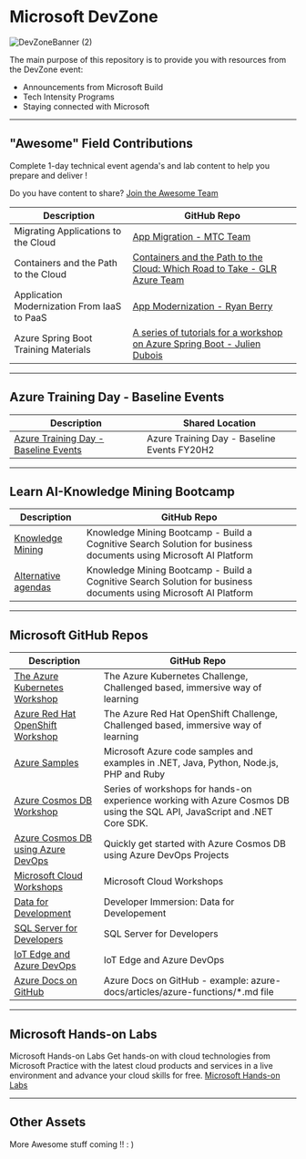# Microsoft DevZone
![DevZoneBanner (2)](https://user-images.githubusercontent.com/107423518/173961577-86c33bbf-baa7-4a50-9093-38bba24712cb.png)

The main purpose of this repository is to provide you with resources from the DevZone event:
- Announcements from Microsoft Build
- Tech Intensity Programs
- Staying connected with Microsoft




<!--

    | Header 1 | Header 2 |
    | ----| ---|
    |Loooooooooooooong item 1 | looooooooooong item 2 | 

    [Contact Us](mailto:usdev@microsoft.com)


- [Microsoft Azure Training Days :](#microsoft-azure-training-days)
  - ["Awesome" Field Contributions](#%22awesome%22-field-contributions)
  - [Azure Training Day - Baseline Events](#azure-training-day---baseline-events)
  - [| Azure Training Day - Baseline Events | Azure Training Day - Baseline Events FY20H2 |](#azure-training-day---baseline-events--azure-training-day---baseline-events-fy20h2)
  - [Learn AI-Knowledge Mining Bootcamp](#learn-ai-knowledge-mining-bootcamp)
  - [Microsoft GitHub Repos](#microsoft-github-repos)
  - [Microsoft Hands-on Labs](#microsoft-hands-on-labs)
  - [Other Assets](#other-assets)

---

-->
---
## "Awesome" Field Contributions
Complete 1-day technical event agenda's and lab content to help you prepare and deliver !

Do you have content to share? [Join the Awesome Team](mailto:usdev@microsoft.com)

| Description | GitHub Repo |
| --- | --- |
| Migrating Applications to the Cloud| [App Migration - MTC Team](https://github.com/chadgms/2019AzureMigrateYourApps)|
|Containers and the Path to the Cloud | [Containers and the Path to the Cloud: Which Road to Take - GLR Azure Team](https://github.com/GLRAzure/containers-path-to-cloud)|
| Application Modernization From IaaS to PaaS| [App Modernization - Ryan Berry](https://github.com/RyanTBerry/RyBerryPublic/tree/master/AppModernization)|
| Azure Spring Boot Training Materials | [A series of tutorials for a workshop on Azure Spring Boot - Julien Dubois](https://github.com/microsoft/azure-spring-cloud-training)|


---

## Azure Training Day - Baseline Events 

| Description | Shared Location |
| --- | --- | 
| [Azure Training Day - Baseline Events](https://microsoft.sharepoint.com/sites/Events/SitePages/Baseline.aspx) | Azure Training Day - Baseline Events  FY20H2 |
---

## Learn AI-Knowledge Mining Bootcamp

| Description | GitHub Repo |
| --- | --- | 
| [Knowledge Mining](https://azure.github.io/LearnAI-KnowledgeMiningBootcamp/) | Knowledge Mining Bootcamp - Build a Cognitive Search Solution for business documents using Microsoft AI Platform |
| [Alternative agendas](https://azure.github.io/LearnAI-KnowledgeMiningBootcamp/)  | Knowledge Mining Bootcamp - Build a Cognitive Search Solution for business documents using Microsoft AI Platform |

---

## Microsoft GitHub Repos

| Description | GitHub Repo |
| --- | --- | 
| [The Azure Kubernetes Workshop](https://aksworkshop.io/) | The Azure Kubernetes Challenge, Challenged based, immersive way of learning  |
| [Azure Red Hat OpenShift Workshop](https://aroworkshop.io/) | The Azure Red Hat OpenShift Challenge, Challenged based, immersive way of learning  |
| [Azure Samples](https://github.com/azure-samples) | Microsoft Azure code samples and examples in .NET, Java, Python, Node.js, PHP and Ruby |
| [Azure Cosmos DB Workshop](https://cosmosdb.github.io/labs/)  | Series of workshops for hands-on experience working with Azure Cosmos DB using the SQL API, JavaScript and .NET Core SDK. |
| [Azure Cosmos DB using Azure DevOps](https://github.com/CosmosDB/labs/blob/master/devops/devops.md)  | Quickly get started with Azure Cosmos DB using Azure DevOps Projects |
| [Microsoft Cloud Workshops](https://github.com/microsoft/MCW) |Microsoft Cloud Workshops  |
| [Data for Development](https://github.com/Microsoft/developer-immersion-data)| Developer Immersion: Data for Developement|
| [SQL Server for Developers](https://github.com/Microsoft/sqldev/) | SQL Server for Developers |
| [IoT Edge and Azure DevOps](https://github.com/toolboc/IoTEdge-DevOps) | IoT Edge and Azure DevOps |
| [Azure Docs on GitHub](https://github.com/MicrosoftDocs/azure-docs/tree/master/articles) | Azure Docs on GitHub - example:  azure-docs/articles/azure-functions/*.md file |


---

## Microsoft Hands-on Labs 
Microsoft Hands-on Labs 
Get hands-on with cloud technologies from Microsoft
Practice with the latest cloud products and services in a live environment and advance your cloud skills for free.
[Microsoft Hands-on Labs ](https://www.microsoft.com/handsonlabs)






---

## Other Assets
More Awesome stuff coming !! : )

<!--

 Command | Description | New |
| --------------------- | --------------------- | --|
| `git status` | List all *new or modified* files |
| `git diff` | Show file differences that **haven't been** staged |



|             |          Grouping           ||
First Header  | Second Header | Third Header |
 ------------ | :-----------: | -----------: |
Content       |          *Long Cell*        ||
Content       |   **Cell**    |         Cell |


|             |          Grouping           ||
First Header  | Second Header | Third Header |
 ------------ | :-----------: | -----------: |
 [Azure Samples](https://github.com/azure-samples)       |          Microsoft Azure code samples and examples in .NET, Java, Python, Node.js, PHP and Ruby        | Column S|
[Azure Samples](https://github.com/azure-samples)       |          Series of workshops for hands-on experience working with Azure Cosmos DB using the SQL API, JavaScript and .NET Core SDK.          | Column S|
Content       |   **Cell**    |         Cell |

>
